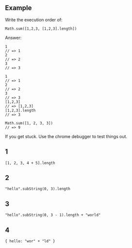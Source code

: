 ## Example

Write the execution order of:

```
Math.sum([1,2,3, [1,2,3].length])
```

Answer:
```
1
// => 1
2
// => 2
3
// => 3

1
// => 1
2
// => 2
3
// => 3
[1,2,3]
// => [1,2,3]
[1,2,3].length
// => 3

Math.sum([1, 2, 3, 3])
// => 9
```

If you get stuck. Use the chrome debugger to test things out.

## 1
```
[1, 2, 3, 4 + 5].length
```

## 2
```
"hello".subString(0, 3).length
```


## 3

```
"hello".subString(0, 3 - 1).length + "world"
```

## 4

```
{ hello: "wor" + "ld" }
```

